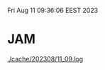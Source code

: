 Fri Aug 11 09:36:06 EEST 2023
# JAM
<a href='./cache/202308/11_09.log'>./cache/202308/11_09.log</a>
